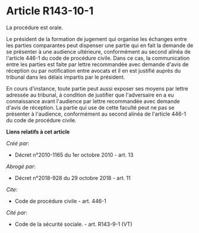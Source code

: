 # Article R143-10-1

La procédure est orale. 

Le président de la formation de jugement qui organise les échanges entre les parties comparantes peut dispenser une partie
qui en fait la demande de se présenter à une audience ultérieure, conformément au second alinéa de l'article 446-1 du code de
procédure civile. Dans ce cas, la communication entre les parties est faite par lettre recommandée avec demande d'avis de
réception ou par notification entre avocats et il en est justifié auprès du tribunal dans les délais impartis par le
président. 

En cours d'instance, toute partie peut aussi exposer ses moyens par lettre adressée au tribunal, à condition de justifier que
l'adversaire en a eu connaissance avant l'audience par lettre recommandée avec demande d'avis de réception. La partie qui use
de cette faculté peut ne pas se présenter à l'audience, conformément au second alinéa de l'article 446-1 du code de procédure
civile.

**Liens relatifs à cet article**

_Créé par_:

  - Décret n°2010-1165 du 1er octobre 2010 - art. 13

_Abrogé par_:

  - Décret n°2018-928 du 29 octobre 2018 - art. 11

_Cite_:

  - Code de procédure civile - art. 446-1

_Cité par_:

  - Code de la sécurité sociale. - art. R143-9-1 (VT)
